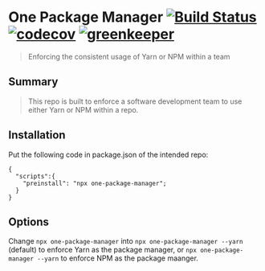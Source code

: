 # One Package Manager [![Build Status](https://travis-ci.org/silver-xu/one-package-manager.svg?branch=master)](https://travis-ci.org/silver-xu/one-package-manager) [![codecov](https://codecov.io/gh/silver-xu/one-package-manager/branch/master/graph/badge.svg)](https://codecov.io/gh/silver-xu/one-package-manager) [![greenkeeper](https://badges.greenkeeper.io/silver-xu/one-package-manager.svg?style=flat)](https://badges.greenkeeper.io/silver-xu/one-package-manager.svg?style=flat)

> Enforcing the consistent usage of Yarn or NPM within a team

## Summary

> This repo is built to enforce a software development team to use either Yarn or NPM within a repo.

## Installation

Put the following code in package.json of the intended repo:

```
{
  "scripts":{
    "preinstall": "npx one-package-manager";
  }
}
```

## Options

Change `npx one-package-manager` into `npx one-package-manager --yarn` (default) to enforce Yarn as the package manager, or `npx one-package-manager --yarn` to enforce NPM as the package maanger.
